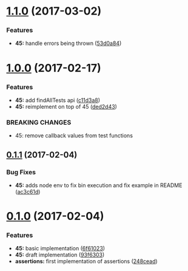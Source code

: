 <a name="1.1.0"></a>
# [1.1.0](https://github.com/TylorS/45/compare/v1.0.0...v1.1.0) (2017-03-02)


### Features

* **45:** handle errors being thrown ([53d0a84](https://github.com/TylorS/45/commit/53d0a84))



<a name="1.0.0"></a>
# [1.0.0](https://github.com/TylorS/45/compare/v0.1.1...v1.0.0) (2017-02-17)


### Features

* **45:** add findAllTests api ([c11d3a8](https://github.com/TylorS/45/commit/c11d3a8))
* **45:** reimplement on top of 45 ([ded2d43](https://github.com/TylorS/45/commit/ded2d43))


### BREAKING CHANGES

* 45: remove callback values from test functions



<a name="0.1.1"></a>
## [0.1.1](https://github.com/TylorS/45/compare/v0.1.0...v0.1.1) (2017-02-04)


### Bug Fixes

* **45:** adds node env to fix bin execution and fix example in README ([ac3c61d](https://github.com/TylorS/45/commit/ac3c61d))



<a name="0.1.0"></a>
# [0.1.0](https://github.com/TylorS/45/compare/6f61023...v0.1.0) (2017-02-04)


### Features

* **45:** basic implementation ([6f61023](https://github.com/TylorS/45/commit/6f61023))
* **45:** draft implementation ([93f6303](https://github.com/TylorS/45/commit/93f6303))
* **assertions:** first implementation of assertions ([248cead](https://github.com/TylorS/45/commit/248cead))



